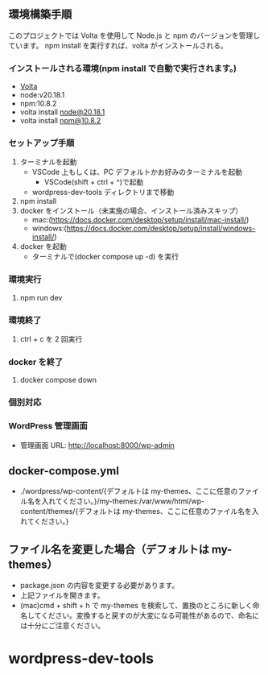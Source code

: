 ## 環境構築手順

このプロジェクトでは Volta を使用して Node.js と npm のバージョンを管理しています。
npm install を実行すれば、volta がインストールされる。

### インストールされる環境(npm install で自動で実行されます。)

- [Volta](https://volta.sh/)
- node:v20.18.1
- npm:10.8.2
- volta install node@20.18.1
- volta install npm@10.8.2

### セットアップ手順

1. ターミナルを起動
   - VSCode 上もしくは、PC デフォルトかお好みのターミナルを起動
     - VSCode(shift + ctrl + ^)で起動
   - wordpress-dev-tools ディレクトリまで移動
2. npm install
3. docker をインストール（未実施の場合、インストール済みスキップ）
   - mac:(https://docs.docker.com/desktop/setup/install/mac-install/)
   - windows:(https://docs.docker.com/desktop/setup/install/windows-install/)
4. docker を起動
   - ターミナルで(docker compose up -d) を実行

### 環境実行

1. npm run dev

### 環境終了

1. ctrl + c を 2 回実行

### docker を終了

1. docker compose down

### 個別対応

### WordPress 管理画面

- 管理画面 URL: [http://localhost:8000/wp-admin](http://localhost:8000/wp-admin)

## docker-compose.yml

- ./wordpress/wp-content/{デフォルトは my-themes、ここに任意のファイル名を入れてください。}/my-themes:/var/www/html/wp-content/themes/{デフォルトは my-themes、ここに任意のファイル名を入れてください。}

## ファイル名を変更した場合（デフォルトは my-themes）

- package.json の内容を変更する必要があります。
- 上記ファイルを開きます。
- (mac)cmd + shift + h で my-themes を検索して、置換のところに新しく命名してください。変換すると戻すのが大変になる可能性があるので、命名には十分にご注意ください。

# wordpress-dev-tools
